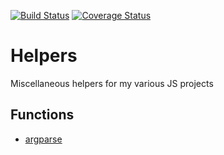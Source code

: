 [![Build Status](https://travis-ci.com/adrenalin/helpers.js.svg?branch=master)](https://travis-ci.com/adrenalin/helpers.js) [![Coverage Status](https://coveralls.io/repos/github/adrenalin/helpers.js/badge.svg?branch=master)](https://coveralls.io/github/adrenalin/helpers.js?branch=master)

Helpers
=======

Miscellaneous helpers for my various JS projects


Functions
---------

- [argparse](./lib/argparse.js)
